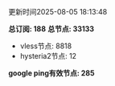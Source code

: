 更新时间2025-08-05 18:13:48

**总订阅: 188**
**总节点: 33133**
- vless节点: 8818
- hysteria2节点: 12

**google ping有效节点: 285**
